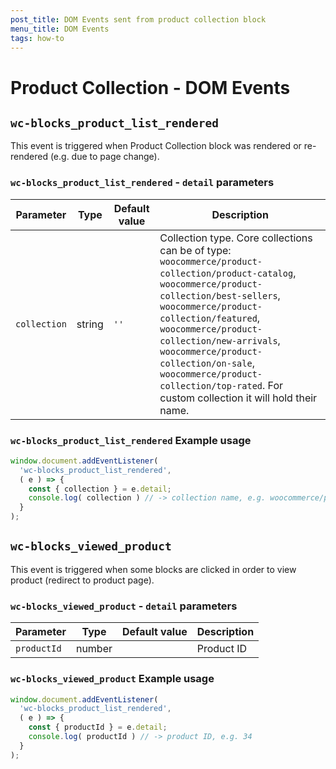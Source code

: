 ```yaml
---
post_title: DOM Events sent from product collection block
menu_title: DOM Events
tags: how-to
---
```


# Product Collection - DOM Events

## `wc-blocks_product_list_rendered`

This event is triggered when Product Collection block was rendered or re-rendered (e.g. due to page change).

### `wc-blocks_product_list_rendered` - `detail` parameters

| Parameter          | Type    | Default value | Description                                                                                                                                                                                                                                                                                                                                                                                   |
| ------------------ | ------- | ------------- | --------------------------------------------------------------------------------------------------------------------------------------------------------------------------------------------------------------------------------------------------------------------------------------------------------------------------------------------------------------------------------------------- |
| `collection` | string | `''`       | Collection type. Core collections can be of type: `woocommerce/product-collection/product-catalog`, `woocommerce/product-collection/best-sellers`, `woocommerce/product-collection/featured`, `woocommerce/product-collection/new-arrivals`, `woocommerce/product-collection/on-sale`, `woocommerce/product-collection/top-rated`. For custom collection it will hold their name. |

### `wc-blocks_product_list_rendered` Example usage

```javascript
window.document.addEventListener(
  'wc-blocks_product_list_rendered',
  ( e ) => {
    const { collection } = e.detail;
    console.log( collection ) // -> collection name, e.g. woocommerce/product-collection/on-sale
  }
);
```

## `wc-blocks_viewed_product`

This event is triggered when some blocks are clicked in order to view product (redirect to product page).

### `wc-blocks_viewed_product` - `detail` parameters

| Parameter          | Type    | Default value | Description                                                                                                                                                                                                                                                                                                                                                                                   |
| ------------------ | ------- | ------------- | --------------------------------------------------------------------------------------------------------------------------------------------------------------------------------------------------------------------------------------------------------------------------------------------------------------------------------------------------------------------------------------------- |
| `productId` | number |        | Product ID |

### `wc-blocks_viewed_product` Example usage

```javascript
window.document.addEventListener(
  'wc-blocks_product_list_rendered',
  ( e ) => {
    const { productId } = e.detail;
    console.log( productId ) // -> product ID, e.g. 34
  }
);
```
